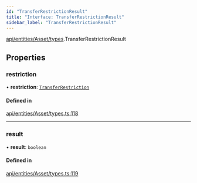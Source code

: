 ```yaml
---
id: "TransferRestrictionResult"
title: "Interface: TransferRestrictionResult"
sidebar_label: "TransferRestrictionResult"
---
```


[api/entities/Asset/types](../../../../../../modules/API/Entities/Asset/Types/Types.md).TransferRestrictionResult

## Properties

### restriction

• **restriction**: [`TransferRestriction`](../../../../../../modules/API/Procedures/Types/Types.md#transferrestriction)

#### Defined in

[api/entities/Asset/types.ts:118](https://github.com/PolymeshAssociation/polymesh-sdk/blob/fe2e6dd1d/src/api/entities/Asset/types.ts#L118)

___

### result

• **result**: `boolean`

#### Defined in

[api/entities/Asset/types.ts:119](https://github.com/PolymeshAssociation/polymesh-sdk/blob/fe2e6dd1d/src/api/entities/Asset/types.ts#L119)
